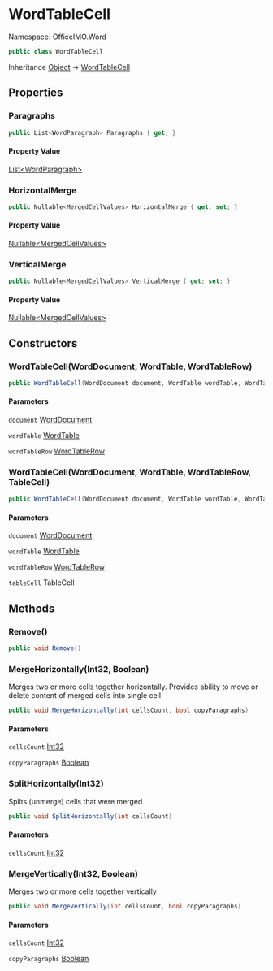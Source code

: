 # WordTableCell

Namespace: OfficeIMO.Word



```csharp
public class WordTableCell
```

Inheritance [Object](https://docs.microsoft.com/en-us/dotnet/api/system.object) → [WordTableCell](./officeimo.word.wordtablecell.md)

## Properties

### **Paragraphs**



```csharp
public List<WordParagraph> Paragraphs { get; }
```

#### Property Value

[List&lt;WordParagraph&gt;](https://docs.microsoft.com/en-us/dotnet/api/system.collections.generic.list-1)<br>

### **HorizontalMerge**



```csharp
public Nullable<MergedCellValues> HorizontalMerge { get; set; }
```

#### Property Value

[Nullable&lt;MergedCellValues&gt;](https://docs.microsoft.com/en-us/dotnet/api/system.nullable-1)<br>

### **VerticalMerge**



```csharp
public Nullable<MergedCellValues> VerticalMerge { get; set; }
```

#### Property Value

[Nullable&lt;MergedCellValues&gt;](https://docs.microsoft.com/en-us/dotnet/api/system.nullable-1)<br>

## Constructors

### **WordTableCell(WordDocument, WordTable, WordTableRow)**



```csharp
public WordTableCell(WordDocument document, WordTable wordTable, WordTableRow wordTableRow)
```

#### Parameters

`document` [WordDocument](./officeimo.word.worddocument.md)<br>

`wordTable` [WordTable](./officeimo.word.wordtable.md)<br>

`wordTableRow` [WordTableRow](./officeimo.word.wordtablerow.md)<br>

### **WordTableCell(WordDocument, WordTable, WordTableRow, TableCell)**



```csharp
public WordTableCell(WordDocument document, WordTable wordTable, WordTableRow wordTableRow, TableCell tableCell)
```

#### Parameters

`document` [WordDocument](./officeimo.word.worddocument.md)<br>

`wordTable` [WordTable](./officeimo.word.wordtable.md)<br>

`wordTableRow` [WordTableRow](./officeimo.word.wordtablerow.md)<br>

`tableCell` TableCell<br>

## Methods

### **Remove()**



```csharp
public void Remove()
```

### **MergeHorizontally(Int32, Boolean)**

Merges two or more cells together horizontally.
 Provides ability to move or delete content of merged cells into single cell

```csharp
public void MergeHorizontally(int cellsCount, bool copyParagraphs)
```

#### Parameters

`cellsCount` [Int32](https://docs.microsoft.com/en-us/dotnet/api/system.int32)<br>

`copyParagraphs` [Boolean](https://docs.microsoft.com/en-us/dotnet/api/system.boolean)<br>

### **SplitHorizontally(Int32)**

Splits (unmerge) cells that were merged

```csharp
public void SplitHorizontally(int cellsCount)
```

#### Parameters

`cellsCount` [Int32](https://docs.microsoft.com/en-us/dotnet/api/system.int32)<br>

### **MergeVertically(Int32, Boolean)**

Merges two or more cells together vertically

```csharp
public void MergeVertically(int cellsCount, bool copyParagraphs)
```

#### Parameters

`cellsCount` [Int32](https://docs.microsoft.com/en-us/dotnet/api/system.int32)<br>

`copyParagraphs` [Boolean](https://docs.microsoft.com/en-us/dotnet/api/system.boolean)<br>
